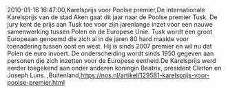 2010-01-16 16:47:00,Karelsprijs voor Poolse premier,De internationale Karelsprijs van de stad Aken gaat dit jaar naar de Poolse premier Tusk. De jury kent de prijs aan Tusk toe voor zijn jarenlange inzet voor een nauwe samenwerking tussen Polen en de Europese Unie. Tusk wordt een groot Europeaan genoemd die zich al in de jaren 80 hard maakte voor toenadering tussen oost en west. Hij is sinds 2007 premier en wil nu dat Polen de euro invoert. De onderscheiding wordt sinds 1950 gegeven aan personen die zich inzetten voor de Europese eenheid.De Karelsprijs werd eerder toegekend aan onder anderen koningin Beatrix, president Clinton en Joseph Luns. ,Buitenland,https://nos.nl/artikel/129581-karelsprijs-voor-poolse-premier.html